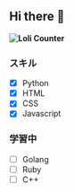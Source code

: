 ## Hi there 👋
  
**![Loli Counter](https://count.getloli.com/get/@:mizutama1233)**

### スキル

- [x] Python
- [x] HTML
- [x] CSS
- [x] Javascript

### 学習中

- [ ] Golang
- [ ] Ruby
- [ ] C++
